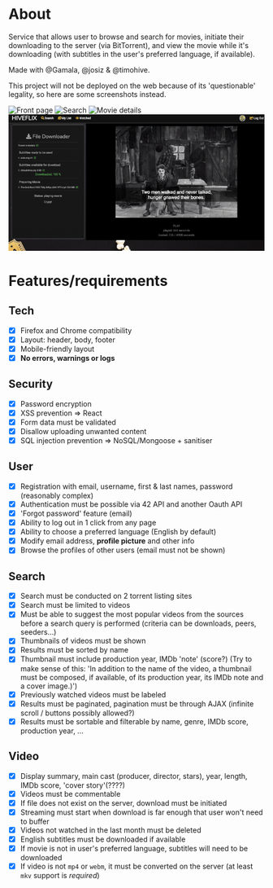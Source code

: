 # About
Service that allows user to browse and search for movies, initiate their downloading to the server (via BitTorrent), and view the movie while it's downloading (with subtitles in the user's preferred language, if available).

Made with @Gamala, @josiz & @timohive.

This project will not be deployed on the web because of its 'questionable' legality, so here are some screenshots instead.

![Front page](img/1.png)
![Search](img/2.png)
![Movie details](img/3.png)
![Movie stream view](img/4.png)

# Features/requirements

## Tech
- [x] Firefox and Chrome compatibility
- [x] Layout: header, body, footer
- [x] Mobile-friendly layout
- [x] **No errors, warnings or logs**

## Security
- [x] Password encryption
- [x] XSS prevention => React
- [x] Form data must be validated
- [x] Disallow uploading unwanted content
- [x] SQL injection prevention => NoSQL/Mongoose + sanitiser

## User
- [x] Registration with email, username, first & last names, password (reasonably complex)
- [x] Authentication must be possible via 42 API and another Oauth API
- [x] 'Forgot password' feature (email)
- [x] Ability to log out in 1 click from any page
- [x] Ability to choose a preferred language (English by default)
- [x] Modify email address, **profile picture** and other info
- [x] Browse the profiles of other users (email must not be shown)

## Search
- [x] Search must be conducted on 2 torrent listing sites
- [x] Search must be limited to videos
- [x] Must be able to suggest the most popular videos from the sources before a search query is performed (criteria can be downloads, peers, seeders...)
- [x] Thumbnails of videos must be shown
- [x] Results must be sorted by name
- [x] Thumbnail must include production year, IMDb 'note' (score?) (Try to make sense of this: 'In addition to the name of the video, a thumbnail must be composed, if available, of its production year, its IMDb note and a cover image.)')
- [x] Previously watched videos must be labeled
- [x] Results must be paginated, pagination must be through AJAX (infinite scroll / buttons possibly allowed?)
- [x] Results must be sortable and filterable by name, genre, IMDb score, production year, ...

## Video
- [x] Display summary, main cast (producer, director, stars), year, length, IMDb score, 'cover story'(????)
- [x] Videos must be commentable
- [x] If file does not exist on the server, download must be initiated
- [x] Streaming must start when download is far enough that user won't need to buffer
- [x] Videos not watched in the last month must be deleted
- [x] English subtitles must be downloaded if available
- [x] If movie is not in user's preferred language, subtitles will need to be downloaded
- [x] If video is not `mp4` or `webm`, it must be converted on the server (at least `mkv` support is *required*)
